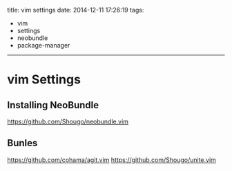 title: vim settings
date: 2014-12-11 17:26:19
tags:
- vim
- settings
- neobundle
- package-manager
---

# vim Settings

## Installing NeoBundle

https://github.com/Shougo/neobundle.vim

## Bunles

https://github.com/cohama/agit.vim
https://github.com/Shougo/unite.vim
